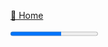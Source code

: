 [🏡 Home](../README.md)

<progress value="7" max="12" />

# Authorization with RLS Policies

TODO!

[👉 Next lesson](./08-add-supabase-auth-listener.md)

---

Enjoyed the course? Follow me on [Twitter](https://twitter.com/jonmeyers_io) and subscribe to my [YouTube channel](https://www.youtube.com/jonmeyers).

